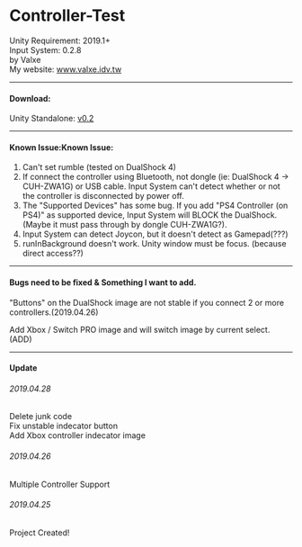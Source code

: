 # Controller-Test
Unity Requirement: 2019.1+</br>
Input System: 0.2.8</br>
by Valxe</br>
My website: www.valxe.idv.tw

-----
#### Download:
Unity Standalone: [v0.2](https://github.com/kculwpvalxe/Unity-Input-System-0.2.8-Controller-Test/releases)

-----
#### Known Issue:Known Issue:
1. Can't set rumble (tested on DualShock 4)
2. If connect the controller using Bluetooth, not dongle (ie: DualShock 4 -> CUH-ZWA1G) or USB cable. Input System can't detect whether or not the controller is disconnected by power off.
3. The "Supported Devices" has some bug. If you add "PS4 Controller (on PS4)" as supported device, Input System will BLOCK the DualShock. (Maybe it must pass through by dongle CUH-ZWA1G?).
4. Input System can detect Joycon, but it doesn't detect as Gamepad(???)
5. runInBackground doesn't work. Unity window must be focus. (because direct access??)

-----
#### Bugs need to be fixed & Something I want to add.

"Buttons" on the DualShock image are not stable if you connect 2 or more controllers.(2019.04.26)

Add Xbox / Switch PRO image and will switch image by current select. (ADD)

-----
#### Update
###### 2019.04.28
Delete junk code</br>
Fix unstable indecator button</br>
Add Xbox controller indecator image</br>

###### 2019.04.26
Multiple Controller Support

###### 2019.04.25
Project Created!
